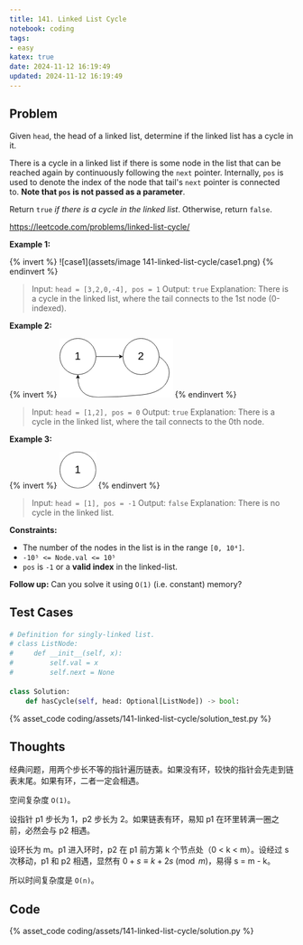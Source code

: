 ```yaml
---
title: 141. Linked List Cycle
notebook: coding
tags:
- easy
katex: true
date: 2024-11-12 16:19:49
updated: 2024-11-12 16:19:49
---
```

## Problem

Given `head`, the head of a linked list, determine if the linked list has a cycle in it.

There is a cycle in a linked list if there is some node in the list that can be reached again by continuously following the `next` pointer. Internally, `pos` is used to denote the index of the node that tail's `next` pointer is connected to. **Note that `pos` is not passed as a parameter**.

Return `true` _if there is a cycle in the linked list_. Otherwise, return `false`.

<https://leetcode.com/problems/linked-list-cycle/>

**Example 1:**

{% invert %}
![case1](assets/image 141-linked-list-cycle/case1.png)
{% endinvert %}

> Input: `head = [3,2,0,-4], pos = 1`
> Output: `true`
> Explanation: There is a cycle in the linked list, where the tail connects to the 1st node (0-indexed).

**Example 2:**

{% invert %}
![case2](assets/141-linked-list-cycle/case2.png)
{% endinvert %}

> Input: `head = [1,2], pos = 0`
> Output: `true`
> Explanation: There is a cycle in the linked list, where the tail connects to the 0th node.

**Example 3:**

{% invert %}
![case3](assets/141-linked-list-cycle/case3.png)
{% endinvert %}

> Input: `head = [1], pos = -1`
> Output: `false`
> Explanation: There is no cycle in the linked list.

**Constraints:**

- The number of the nodes in the list is in the range `[0, 10⁴]`.
- `-10⁵ <= Node.val <= 10⁵`
- `pos` is `-1` or a **valid index** in the linked-list.

**Follow up:** Can you solve it using `O(1)` (i.e. constant) memory?

## Test Cases

``` python
# Definition for singly-linked list.
# class ListNode:
#     def __init__(self, x):
#         self.val = x
#         self.next = None

class Solution:
    def hasCycle(self, head: Optional[ListNode]) -> bool:
```

{% asset_code coding/assets/141-linked-list-cycle/solution_test.py %}

## Thoughts

经典问题，用两个步长不等的指针遍历链表。如果没有环，较快的指针会先走到链表末尾。如果有环，二者一定会相遇。

空间复杂度 `O(1)`。

设指针 p1 步长为 1，p2 步长为 2。如果链表有环，易知 p1 在环里转满一圈之前，必然会与 p2 相遇。

设环长为 m。p1 进入环时，p2 在 p1 前方第 k 个节点处（0 < k < m）。设经过 s 次移动，p1 和 p2 相遇，显然有 $0+s\equiv k+2s\pmod{m}$，易得 s = m - k。

所以时间复杂度是 `O(n)`。

## Code

{% asset_code coding/assets/141-linked-list-cycle/solution.py %}
